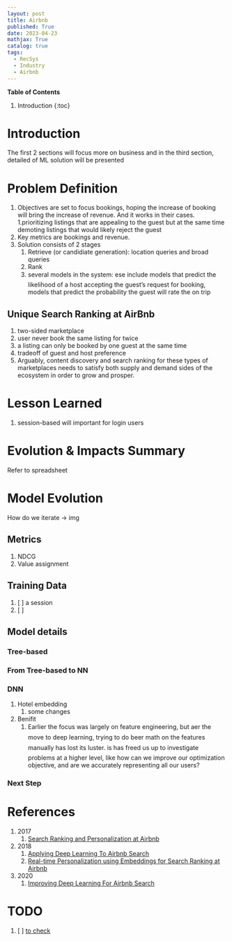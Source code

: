 ```yaml
---
layout: post
title: Airbnb
published: True
date: 2023-04-23
mathjax: True
catalog: true
tags:
  - RecSys
  - Industry
  - Airbnb
---
```


**Table of Contents**
1. Introduction
{:toc}

# Introduction

The first 2 sections will focus more on business and in the third section, detailed of ML solution will be presented

# Problem Definition

1. Objectives are set to focus bookings, hoping the increase of booking will bring the increase of revenue. And it works in their cases.
    1.prioritizing listings that are appealing to the guest but at the same time demoting listings that would likely reject the guest
2. Key metrics are bookings and revenue. 
3. Solution consists of 2 stages
    1. Retrieve (or candidiate generation):  location queries and broad queries
    2. Rank
    3. several models in the system: ese include models that predict
the likelihood of a host accepting the guest’s request for booking,
models that predict the probability the guest will rate the on trip
## Unique Search Ranking at AirBnb

1. two-sided marketplace
2. user never book the same listing for twice
3. a listing can only be booked by one guest at the same time
4. tradeoff of guest and host preference
5. Arguably, content discovery and search ranking
for these types of marketplaces needs to satisfy both supply and
demand sides of the ecosystem in order to grow and prosper.


# Lesson Learned


1. session-based will important for login users


# Evolution & Impacts Summary

Refer to spreadsheet

# Model Evolution

How do we iterate -> img

## Metrics

1. NDCG
2. Value assignment

## Training Data

1. [ ] a session
2. [ ] 

## Model details

### Tree-based 

### From Tree-based to NN

### DNN

1. Hotel embedding 
    1. some changes
2. Benifit
    1. Earlier
the focus was largely on feature engineering, but aer the move to
deep learning, trying to do beer math on the features manually
has lost its luster. is has freed us up to investigate problems at a
higher level, like how can we improve our optimization objective,
and are we accurately representing all our users?

### Next Step


# References

1. 2017
    1. [Search Ranking and Personalization at Airbnb](https://dl.acm.org/doi/abs/10.1145/3109859.3109920)
2. 2018
    1. [Applying Deep Learning To Airbnb Search](https://arxiv.org/pdf/1810.09591.pdf)
    2. [Real-time Personalization using Embeddings for Search Ranking at Airbnb](https://www.kdd.org/kdd2018/accepted-papers/view/real-time-personalization-using-embeddings-for-search-ranking-at-airbnb)
2. 2020
    1. [Improving Deep Learning For Airbnb Search](https://arxiv.org/pdf/2002.05515.pdf)
    
# TODO

1. [ ] [to check](https://scholar.google.com/citations?hl=en&user=agONEw4AAAAJ&view_op=list_works&sortby=pubdate)
